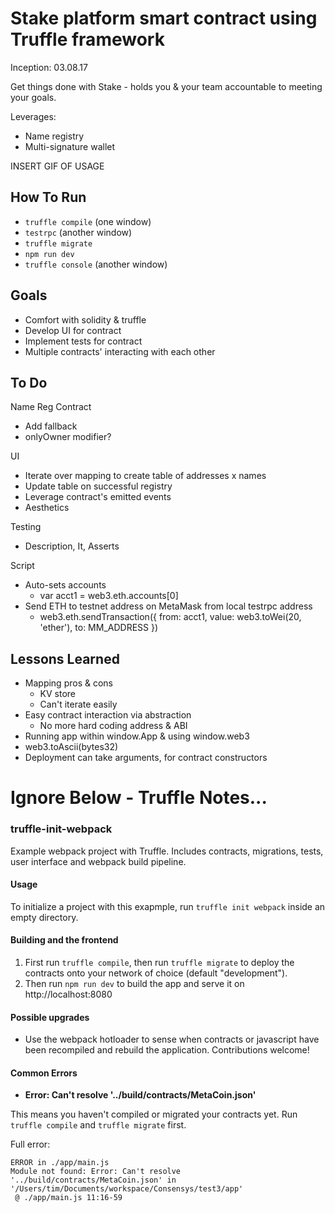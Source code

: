 # Stake platform smart contract using Truffle framework

Inception: 03.08.17

Get things done with Stake - holds you & your team accountable to meeting your goals.

Leverages:
* Name registry
* Multi-signature wallet

INSERT GIF OF USAGE

## How To Run
* `truffle compile` (one window)
* `testrpc` (another window)
* `truffle migrate`
* `npm run dev`
* `truffle console` (another window)

## Goals
* Comfort with solidity & truffle
* Develop UI for contract
* Implement tests for contract
* Multiple contracts' interacting with each other

## To Do

Name Reg Contract
* Add fallback
* onlyOwner modifier?

UI
* Iterate over mapping to create table of addresses x names
* Update table on successful registry
* Leverage contract's emitted events
* Aesthetics

Testing
* Description, It, Asserts

Script
* Auto-sets accounts
  * var acct1 = web3.eth.accounts[0]
* Send ETH to testnet address on MetaMask from local testrpc address
  * web3.eth.sendTransaction({ from: acct1, value: web3.toWei(20, 'ether'), to: MM_ADDRESS })

## Lessons Learned
* Mapping pros & cons
  * KV store
  * Can't iterate easily
* Easy contract interaction via abstraction
  * No more hard coding address & ABI
* Running app within window.App & using window.web3
* web3.toAscii(bytes32)
* Deployment can take arguments, for contract constructors



# Ignore Below - Truffle Notes...

### truffle-init-webpack
Example webpack project with Truffle. Includes contracts, migrations, tests, user interface and webpack build pipeline.

#### Usage

To initialize a project with this exapmple, run `truffle init webpack` inside an empty directory.

#### Building and the frontend

1. First run `truffle compile`, then run `truffle migrate` to deploy the contracts onto your network of choice (default "development").
1. Then run `npm run dev` to build the app and serve it on http://localhost:8080

#### Possible upgrades

* Use the webpack hotloader to sense when contracts or javascript have been recompiled and rebuild the application. Contributions welcome!

#### Common Errors

* **Error: Can't resolve '../build/contracts/MetaCoin.json'**

This means you haven't compiled or migrated your contracts yet. Run `truffle compile` and `truffle migrate` first.

Full error:

```
ERROR in ./app/main.js
Module not found: Error: Can't resolve '../build/contracts/MetaCoin.json' in '/Users/tim/Documents/workspace/Consensys/test3/app'
 @ ./app/main.js 11:16-59
```
